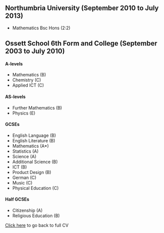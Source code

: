 ## Northumbria University (September 2010 to July 2013)

* Mathematics Bsc Hons (2:2)

## Ossett School 6th Form and College (September 2003 to July 2010)

#### A-levels

* Mathematics (B)
* Chemistry (C)
* Applied ICT (C)

#### AS-levels

* Further Mathematics (B)
* Physics (E)

#### GCSEs

* English Language (B)
* English Literature (B)
* Mathematics (A*)
* Statistics (A)
* Science (A)
* Additional Science (B)
* ICT (B)
* Product Design (B)
* German (C)
* Music (C) 
* Physical Education (C)

#### Half GCSEs

* Citizenship (A)
* Religious Education (B)

[Click here](https://github.com/JoshuaTatterton/CV) to go back to full CV
